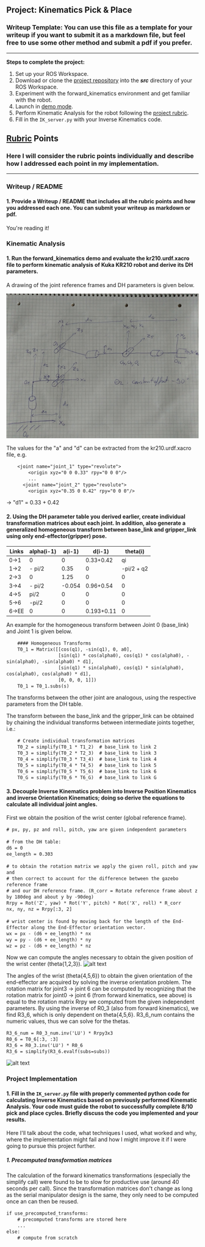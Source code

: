 ## Project: Kinematics Pick & Place
### Writeup Template: You can use this file as a template for your writeup if you want to submit it as a markdown file, but feel free to use some other method and submit a pdf if you prefer.

---


**Steps to complete the project:**  


1. Set up your ROS Workspace.
2. Download or clone the [project repository](https://github.com/udacity/RoboND-Kinematics-Project) into the ***src*** directory of your ROS Workspace.  
3. Experiment with the forward_kinematics environment and get familiar with the robot.
4. Launch in [demo mode](https://classroom.udacity.com/nanodegrees/nd209/parts/7b2fd2d7-e181-401e-977a-6158c77bf816/modules/8855de3f-2897-46c3-a805-628b5ecf045b/lessons/91d017b1-4493-4522-ad52-04a74a01094c/concepts/ae64bb91-e8c4-44c9-adbe-798e8f688193).
5. Perform Kinematic Analysis for the robot following the [project rubric](https://review.udacity.com/#!/rubrics/972/view).
6. Fill in the `IK_server.py` with your Inverse Kinematics code. 


[//]: # (Image References)

[image1]: ./misc_images/misc1.png
[image2]: ./misc_images/misc3.png
[image3]: ./misc_images/misc2.png
[reference_frames]: reference_frames2.jpg
[inverse_position]: inverse_position.png
[inverse_orientation]: inverse_orientation.png

## [Rubric](https://review.udacity.com/#!/rubrics/972/view) Points
### Here I will consider the rubric points individually and describe how I addressed each point in my implementation.  

---
### Writeup / README

#### 1. Provide a Writeup / README that includes all the rubric points and how you addressed each one.  You can submit your writeup as markdown or pdf.  

You're reading it!

### Kinematic Analysis
#### 1. Run the forward_kinematics demo and evaluate the kr210.urdf.xacro file to perform kinematic analysis of Kuka KR210 robot and derive its DH parameters.

A drawing of the joint reference frames and DH parameters is given below.

![alt text][reference_frames]

The values for the "a" and "d" can be extracted from the kr210.urdf.xacro file, e.g.

        <joint name="joint_1" type="revolute">
            <origin xyz="0 0 0.33" rpy="0 0 0"/>
            ...
          <joint name="joint_2" type="revolute">
            <origin xyz="0.35 0 0.42" rpy="0 0 0"/>

-> "d1" = 0.33 + 0.42

#### 2. Using the DH parameter table you derived earlier, create individual transformation matrices about each joint. In addition, also generate a generalized homogeneous transform between base_link and gripper_link using only end-effector(gripper) pose.

Links | alpha(i-1) | a(i-1) | d(i-1) | theta(i)
--- | --- | --- | --- | ---
0->1 | 0 | 0 | 0.33+0.42 | qi
1->2 | - pi/2 | 0.35 | 0 | -pi/2 + q2
2->3 | 0 | 1.25 | 0 | 0
3->4 |  - pi/2 | -0.054 | 0.96+0.54 | 0
4->5 | pi/2 | 0 | 0 | 0
5->6 | -pi/2 | 0 | 0 | 0
6->EE | 0 | 0 | 0.193+0.11 | 0

An example for the homogeneous transform between Joint 0 (base_link) and Joint 1 is given below.

        #### Homogeneous Transforms
        T0_1 = Matrix([[cos(q1), -sin(q1), 0, a0],
                       [sin(q1) * cos(alpha0), cos(q1) * cos(alpha0), -sin(alpha0), -sin(alpha0) * d1],
                       [sin(q1) * sin(alpha0), cos(q1) * sin(alpha0), cos(alpha0), cos(alpha0) * d1],
                       [0, 0, 0, 1]])
        T0_1 = T0_1.subs(s)

The transforms between the other joint are analogous, using the respective parameters from the DH table.

The transform between the base_link and the gripper_link can be obtained by chaining the individual transforms between intermediate joints together, i.e.:

        # Create individual transformation matrices
        T0_2 = simplify(T0_1 * T1_2)  # base_link to link 2
        T0_3 = simplify(T0_2 * T2_3)  # base_link to link 3
        T0_4 = simplify(T0_3 * T3_4)  # base_link to link 4
        T0_5 = simplify(T0_4 * T4_5)  # base_link to link 5
        T0_6 = simplify(T0_5 * T5_6)  # base_link to link 6
        T0_G = simplify(T0_6 * T6_G)  # base_link to link G


#### 3. Decouple Inverse Kinematics problem into Inverse Position Kinematics and inverse Orientation Kinematics; doing so derive the equations to calculate all individual joint angles.

First we obtain the position of the wrist center (global reference frame).

    # px, py, pz and roll, pitch, yaw are given independent parameters

    # from the DH table:
    d6 = 0
    ee_length = 0.303

    # to obtain the rotation matrix we apply the given roll, pitch and yaw and
    # then correct to account for the difference between the gazebo reference frame
    # and our DH reference frame. (R_corr = Rotate reference frame about z by 180deg and about y by -90deg)
    Rrpy = Rot('Z', yaw) * Rot('Y', pitch) * Rot('X', roll) * R_corr
    nx, ny, nz = Rrpy[:3, 2]

    # wrist center is found by moving back for the length of the End-Effector along the End-Effector orientation vector.
    wx = px - (d6 + ee_length) * nx
    wy = py - (d6 + ee_length) * ny
    wz = pz - (d6 + ee_length) * nz

Now we can compute the angles necessary to obtain the given position of the wrist center (theta{1,2,3}).
![alt text][inverse_position]

The angles of the wrist (theta{4,5,6}) to obtain the given orientation of the end-effector are acquired by solving the inverse orientation problem.
The rotation matrix for joint3 -> joint 6 can be computed by recognizing that the rotation matrix for joint0 -> joint 6 (from forward kinematics, see above)
is equal to the rotation matrix Rrpy we computed from the given independent parameters. By using the inverse of R0_3 (also from forward kinematics),
we find R3_6, which is only dependent on theta{4,5,6}. R3_6_num contains the numeric values, thus we can solve for the thetas.

    R3_6_num = R0_3_num.inv('LU') * Rrpy3x3
    R0_6 = T0_6[:3, :3]
    R3_6 = R0_3.inv('LU') * R0_6
    R3_6 = simplify(R3_6.evalf(subs=subs))

![alt text][inverse_orientation]



### Project Implementation

#### 1. Fill in the `IK_server.py` file with properly commented python code for calculating Inverse Kinematics based on previously performed Kinematic Analysis. Your code must guide the robot to successfully complete 8/10 pick and place cycles. Briefly discuss the code you implemented and your results. 


Here I'll talk about the code, what techniques I used, what worked and why, where the implementation might fail and how I might improve it if I were going to pursue this project further.  

##### 1. Precomputed transformation matrices
The calculation of the forward kinematics transformations (especially the simplify call) were found to be to slow for productive use (around 40 seconds per call).
Since the transformation matrices don't change as long as the serial manipulator design is the same, they only need to be computed once an can then
be reused.

    if use_precomputed_transforms:
        # precomputed transforms are stored here
        ...
    else:
        # compute from scratch

